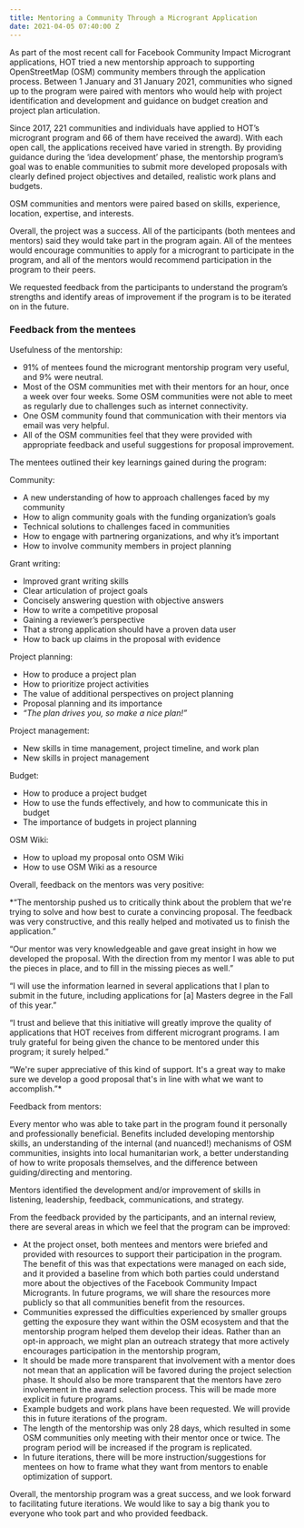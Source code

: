 ```yaml
---
title: Mentoring a Community Through a Microgrant Application
date: 2021-04-05 07:40:00 Z
---
```


As part of the most recent call for Facebook Community Impact Microgrant applications, HOT tried a new mentorship approach to supporting OpenStreetMap (OSM) community members through the application process. Between 1 January and 31 January 2021, communities who signed up to the program were paired with mentors who would help with project identification and development and guidance on budget creation and project plan articulation.

Since 2017, 221 communities and individuals have applied to HOT’s microgrant program and 66 of them have received the award). With each open call, the applications received have varied in strength. By providing guidance during the ‘idea development’ phase, the mentorship program’s goal was to enable communities to submit more developed proposals with clearly defined project objectives and detailed, realistic work plans and budgets. 

OSM communities and mentors were paired based on skills, experience, location, expertise, and interests. 

Overall, the project was a success. All of the participants (both mentees and mentors) said they would take part in the program again. All of the mentees would encourage communities to apply for a microgrant to participate in the program, and all of the mentors would recommend participation in the program to their peers. 

We requested feedback from the participants to understand the program’s strengths and identify areas of improvement if the program is to be iterated on in the future. 

### Feedback from the mentees

Usefulness of the mentorship: 
* 91% of mentees found the microgrant mentorship program very useful, and 9% were neutral.
* Most of the OSM communities met with their mentors for an hour, once a week over four weeks. Some OSM communities were not able to meet as regularly due to challenges such as internet connectivity. 
* One OSM community found that communication with their mentors via email was very helpful. 
* All of the OSM communities feel that they were provided with appropriate feedback and useful suggestions for proposal improvement. 

The mentees outlined their key learnings gained during the program: 

Community:
* A new understanding of how to approach challenges faced by my community
* How to align community goals with the funding organization’s goals
* Technical solutions to challenges faced in communities
* How to engage with partnering organizations, and why it’s important
* How to involve community members in project planning

Grant writing:
* Improved grant writing skills
* Clear articulation of project goals
* Concisely answering question with objective answers
* How to write a competitive proposal
* Gaining a reviewer’s perspective
* That a strong application should have a proven data user 
* How to back up claims in the proposal with evidence 

Project planning:
* How to produce a project plan 
* How to prioritize project activities 
* The value of additional perspectives on project planning
* Proposal planning and its importance
* *“The plan drives you, so make a nice plan!”*

Project management:
* New skills in time management, project timeline, and work plan
* New skills in project management 

Budget:
* How to produce a project budget
* How to use the funds effectively, and how to communicate this in budget
* The importance of budgets in project planning

OSM Wiki:
* How to upload my proposal onto OSM Wiki 
* How to use OSM Wiki as a resource

Overall, feedback on the mentors was very positive:

*“The mentorship pushed us to critically think about the problem that we're trying to solve and how best to curate a convincing proposal. The feedback was very constructive, and this really helped and motivated us to finish the application.”

“Our mentor was very knowledgeable and gave great insight in how we developed the proposal.
With the direction from my mentor I was able to put the pieces in place, and to fill in the missing pieces as well.”

“I will use the information learned in several applications that I plan to submit in the future, including applications for [a] Masters degree in the Fall of this year.”

“I trust and believe that this initiative will greatly improve the quality of applications that HOT receives from different microgrant programs. I am truly grateful for being given the chance to be mentored under this program; it surely helped.”

“We're super appreciative of this kind of support. It's a great way to make sure we develop a good proposal that's in line with what we want to accomplish.”*

Feedback from mentors: 

Every mentor who was able to take part in the program found it personally and professionally beneficial. Benefits included developing mentorship skills, an understanding of the internal (and nuanced!) mechanisms of OSM communities, insights into local humanitarian work, a better understanding of how to write proposals themselves, and the difference between guiding/directing and mentoring. 

Mentors identified the development and/or improvement of skills in listening, leadership, feedback, communications, and strategy. 

From the feedback provided by the participants, and an internal review, there are several areas in which we feel that the program can be improved: 

* At the project onset, both mentees and mentors were briefed and provided with resources to support their participation in the program. The benefit of this was that expectations were managed on each side, and it provided a baseline from which both parties could understand more about the objectives of the Facebook Community Impact Microgrants. In future programs, we will share the resources more publicly so that all communities benefit from the resources. 
* Communities expressed the difficulties experienced by smaller groups getting the exposure they want within the OSM ecosystem and that the mentorship program helped them develop their ideas. Rather than an opt-in approach, we might plan an outreach strategy that more actively encourages participation in the mentorship program,
* It should be made more transparent that involvement with a mentor does not mean that an application will be favored during the project selection phase. It should also be more transparent that the mentors have zero involvement in the award selection process. This will be made more explicit in future programs. 
* Example budgets and work plans have been requested. We will provide this in future iterations of the program. 
* The length of the mentorship was only 28 days, which resulted in some OSM communities only meeting with their mentor once or twice. The program period will be increased if the program is replicated. 
* In future iterations, there will be more instruction/suggestions for mentees on how to frame what they want from mentors to enable optimization of support. 

Overall, the mentorship program was a great success, and we look forward to facilitating future iterations. We would like to say a big thank you to everyone who took part and who provided feedback. 

